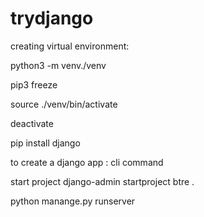 # trydjango

creating virtual environment:

python3 -m venv./venv

pip3 freeze

source ./venv/bin/activate

deactivate

pip install django

to create a django app : cli command
  
  start project django-admin startproject btre .
  
  python manange.py runserver  
